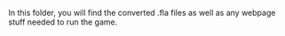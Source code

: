 In this folder, you will find the converted .fla files as well as any webpage stuff needed to run the game.
